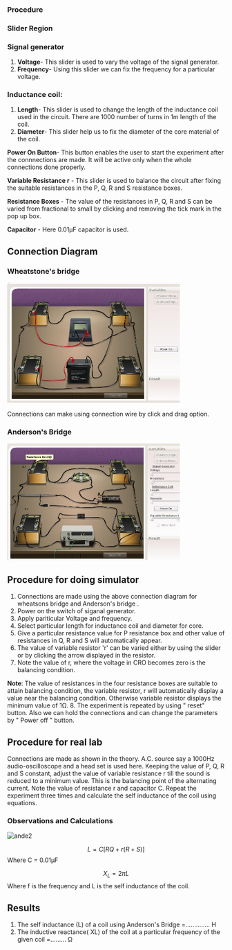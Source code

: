 ### Procedure

### Slider Region
### Signal generator
1. **Voltage**- This slider is used to vary the voltage of the signal generator.
2. **Frequency**- Using this slider we can fix the frequency for a particular voltage.

### Inductance coil:
1. **Length**- This slider is used to change the length of the inductance coil used in the circuit. There are 1000 number of turns in 1m length of the coil.
2. **Diameter**- This slider help us to fix the diameter of the core material of the coil.

**Power On Button**- This button enables the user to start the experiment after the connnections are made. It will be active only when the whole connections done properly.

**Variable Resistance r** - This slider is used to balance the circuit after fixing the suitable resistances in the P, Q, R and S resistance boxes.

**Resistance Boxes** - The value of the resistances in P, Q, R and S can be varied from fractional to small  by clicking and removing the tick mark in the pop up box.

**Capacitor** - Here 0.01μF capacitor is used.
## Connection Diagram
 
### Wheatstone's bridge

<img src="./images/figure1.jpg" width=400>

 Connections can make using connection wire by click and drag option.

 ### Anderson's Bridge
<img src="./images/figure2.jpg" width=400>

## Procedure for doing simulator
 
1. Connections are made using the above connection diagram for wheatsons bridge and Anderson's bridge .
2. Power on the switch of siganal generator.
3. Apply pariticular Voltage and frequency.
4. Select particular length for inductance coil and diameter for core.
5. Give a particular resistance value for P resistance box and other value of resistances in Q, R and S will automatically appear.
6. The value of variable resistor 'r' can be varied either by using the slider or by clicking the arrow displayed in the resistor.
7. Note the value of r, where the voltage in CRO becomes zero is the balancing condition.

**Note**: The value of resistances in the four resistance boxes are suitable to attain balancing condition, the variable resistor, r will automatically display a value near the balancing condition. Otherwise  variable resistor displays the minimum value of 1Ω.
8. The experiment is repeated by using  " reset"  button. Also we can hold the connections and can change the parameters by  " Power off  " button.


 ## Procedure for real lab
 
Connections are made as shown in the theory.  A.C. source say a 1000Hz audio-oscilloscope and a head set is used here. Keeping the value of P, Q, R and S constant, adjust the value of variable resistance r till the sound is reduced to a minimum value. This is the balancing point of the alternating current. Note the value of resistance r and capacitor C. Repeat the experiment three times and calculate the self inductance of the coil using equations.

 ### Observations and Calculations

 ![ande2](https://github.com/user-attachments/assets/070be42d-d177-4b52-b708-41766d8980cc)

 $$L=C[RQ+r(R+S)]$$
  Where C = 0.01μF

  $$X_{L}=2\pi L$$
  Where f is the frequency and L is the self inductance of the coil.
  
 ## Results
 1. The self inductance (L) of a coil using Anderson's Bridge =.............. H
 2. The inductive reactance( XL) of the coil at a particular frequency of the given coil =......... Ω
